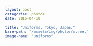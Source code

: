 ```yaml
---
layout: post
categories: photos
date: 2015-04-10

title: "Uniforms. Tokyo, Japan."
base-path: "/assets/img/photos/street"
image-name: "uniforms"
---
```

